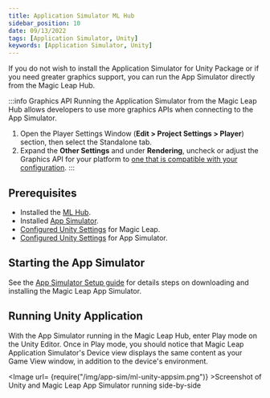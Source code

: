 ```yaml
---
title: Application Simulator ML Hub
sidebar_position: 10
date: 09/13/2022
tags: [Application Simulator, Unity]
keywords: [Application Simulator, Unity]
---
```


If you do not wish to install the Application Simulator for Unity Package or if you need greater graphics support, you can run the App Simulator directly from the Magic Leap Hub.

:::info Graphics API
Running the Application Simulator from the Magic Leap Hub allows developers to use more graphics APIs when connecting to the App Simulator.

1. Open the Player Settings Window (**Edit > Project Settings > Player**) section, then select the Standalone tab.
2. Expand the **Other Settings** and under **Rendering**, uncheck or adjust the Graphics API for your platform to [one that is compatible with your configuration](/versioned_docs/version-03-Jan-2023/guides/developer-tools/app-sim/app-sim-graphics-compatibility.md#using-application-simulator-interface-in-ml-hub-along-with-unity).
:::

## Prerequisites

- Installed the [ML Hub](/versioned_docs/version-03-Jan-2023/guides/getting-started/install-the-tools.md).
- Installed [App Simulator](/versioned_docs/version-03-Jan-2023/guides/developer-tools/app-sim/app-sim-setup.md).
- [Configured Unity Settings](/versioned_docs/version-03-Jan-2023/guides/unity/getting-started/configure-unity-settings.md) for Magic Leap.
- [Configured Unity Settings](/versioned_docs/version-03-Jan-2023/guides/unity/app-simulator/configure-unity.md) for App Simulator.

## Starting the App Simulator

See the [App Simulator Setup guide](docs\guides\developer-tools\app-sim\app-sim-setup.md) for details steps on downloading and installing the Magic Leap App Simulator.

## Running Unity Application

With the App Simulator running in the Magic Leap Hub, enter Play mode on the Unity Editor. Once in Play mode, you should notice that Magic Leap Application Simulator's Device view displays the same content as your Game View window, in addition to the device's environment.

<Image url= {require("/img/app-sim/ml-unity-appsim.png")} >Screenshot of Unity and Magic Leap App Simulator running side-by-side</Image>
